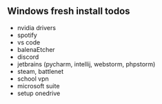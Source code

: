## Windows fresh install todos
+ nvidia drivers
+ spotify
+ vs code
+ balenaEtcher
+ discord
+ jetbrains (pycharm, intellij, webstorm, phpstorm)
+ steam, battlenet
+ school vpn
+ microsoft suite
+ setup onedrive
